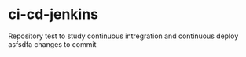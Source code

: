 # ci-cd-jenkins
Repository test to study continuous intregration and continuous deploy
asfsdfa
changes to commit 
